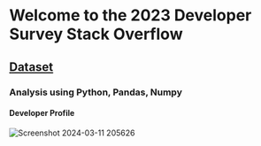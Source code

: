 # Welcome to the 2023 Developer Survey Stack Overflow
## [Dataset](https://cdn.stackoverflow.co/files/jo7n4k8s/production/49915bfd46d0902c3564fd9a06b509d08a20488c.zip/stack-overflow-developer-survey-2023.zip)
### Analysis using Python, Pandas, Numpy

#### Developer Profile
![Screenshot 2024-03-11 205626](https://github.com/mahfuz-prog/Stack-Overflow-Annual-Developer-Survey-2023/assets/62833292/c8926867-14b9-4819-9224-3cafe09987da)
